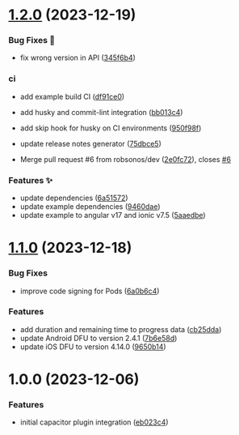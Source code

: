 # [1.2.0](https://github.com/robsonos/nordic-dfu/compare/v1.1.0...v1.2.0) (2023-12-19)


### Bug Fixes :bug:

* fix wrong version in API ([345f6b4](https://github.com/robsonos/nordic-dfu/commit/345f6b4570f3422e971110671a386097764f49de))


### ci

* add example build CI ([df91ce0](https://github.com/robsonos/nordic-dfu/commit/df91ce0e6633c57b64df25f097c5dbb03309609a))
* add husky and commit-lint integration ([bb013c4](https://github.com/robsonos/nordic-dfu/commit/bb013c458dc4129756f2a2301d5bfba6c498c6b7))
* add skip hook for husky on CI environments ([950f98f](https://github.com/robsonos/nordic-dfu/commit/950f98f4e586455364b547794dcd8fd114c43f6e))
* update release notes generator ([75dbce5](https://github.com/robsonos/nordic-dfu/commit/75dbce5276087b5b7bf98300854546c2128f942e))


* Merge pull request #6 from robsonos/dev ([2e0fc72](https://github.com/robsonos/nordic-dfu/commit/2e0fc7252edf819c60d0639bd0455eb451f6ff0e)), closes [#6](https://github.com/robsonos/nordic-dfu/issues/6)


### Features :sparkles:

* update dependencies ([6a51572](https://github.com/robsonos/nordic-dfu/commit/6a51572737c787df3f702f11fc785765568e0aef))
* update example dependencies ([9460dae](https://github.com/robsonos/nordic-dfu/commit/9460dae258609d747bc8f4ce51e671cdeb9dbe45))
* update example to angular v17 and ionic v7.5 ([5aaedbe](https://github.com/robsonos/nordic-dfu/commit/5aaedbefdd9ae470fdd8c800cca01e40aa0384c9))

# [1.1.0](https://github.com/robsonos/nordic-dfu/compare/v1.0.0...v1.1.0) (2023-12-18)


### Bug Fixes

* improve code signing for Pods ([6a0b6c4](https://github.com/robsonos/nordic-dfu/commit/6a0b6c4527679a854b2ee543a4ef948766325c94))


### Features

* add duration and remaining time to progress data ([cb25dda](https://github.com/robsonos/nordic-dfu/commit/cb25dda93b474d66e2f0a6be569f4feee8c4eb85))
* update Android DFU to version 2.4.1 ([7b6e58d](https://github.com/robsonos/nordic-dfu/commit/7b6e58d6d129beb7f4bceacb1d5cb44fb942a509))
* update iOS DFU to version 4.14.0 ([9650b14](https://github.com/robsonos/nordic-dfu/commit/9650b149d2916ee39f17093375681f9fd4525e33))

# 1.0.0 (2023-12-06)


### Features

* initial capacitor plugin integration ([eb023c4](https://github.com/robsonos/nordic-dfu/commit/eb023c46b5c329c3b5b4579501131bc31deb73d8))
